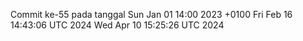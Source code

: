 Commit ke-55 pada tanggal Sun Jan 01 14:00 2023 +0100
Fri Feb 16 14:43:06 UTC 2024
Wed Apr 10 15:25:26 UTC 2024
